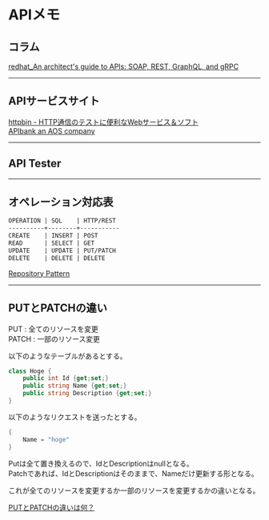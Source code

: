 # APIメモ

## コラム

[redhat_An architect's guide to APIs: SOAP, REST, GraphQL, and gRPC](https://www.redhat.com/architect/apis-soap-rest-graphql-grpc)  

---

## APIサービスサイト

[httpbin - HTTP通信のテストに便利なWebサービス＆ソフト](https://softantenna.com/blog/httpbin/)  
[APIbank an AOS company](https://www.apibank.jp/ApiBank/api?category_no=0)  

---

## API Tester

---

## オペレーション対応表

``` txt
OPERATION | SQL    | HTTP/REST
----------+--------+-----------
CREATE    | INSERT | POST
READ      | SELECT | GET
UPDATE    | UPDATE | PUT/PATCH
DELETE    | DELETE | DELETE
```

[Repository Pattern](https://www.youtube.com/watch?v=x6C20zhZHw8)  

---

## PUTとPATCHの違い

PUT : 全てのリソースを変更  
PATCH : 一部のリソース変更  

以下のようなテーブルがあるとする。  

``` cs
class Hoge {
    public int Id {get;set;}
    public string Name {get;set;}
    public string Description {get;set;}
}
```

以下のようなリクエストを送ったとする。  

``` cs
{
    Name = "hoge"
}
```

Putは全て置き換えるので、IdとDescriptionはnullとなる。  
Patchであれば、IdとDescriptionはそのままで、Nameだけ更新する形となる。  

これが全てのリソースを変更するか一部のリソースを変更するかの違いとなる。  

[PUTとPATCHの違いは何？](https://techblg.app/articles/difference-between-put-and-patch/)  
